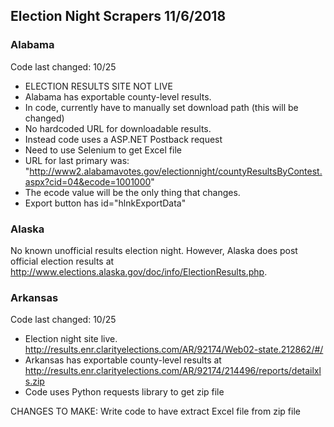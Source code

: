 ## Election Night Scrapers 11/6/2018

### Alabama

Code last changed: 10/25 
* ELECTION RESULTS SITE NOT LIVE
* Alabama has exportable county-level results. 
* In code, currently have to manually set download path (this will be changed)
* No hardcoded URL for downloadable results. 
* Instead code uses a ASP.NET Postback request
* Need to use Selenium to get Excel file
* URL for last primary was: "http://www2.alabamavotes.gov/electionnight/countyResultsByContest.aspx?cid=04&ecode=1001000"
* The ecode value will be the only thing that changes. 
* Export button has id="hlnkExportData"

### Alaska

No known unofficial results election night. However, Alaska does post official election results at http://www.elections.alaska.gov/doc/info/ElectionResults.php. 

### Arkansas 

Code last changed: 10/25
* Election night site live. http://results.enr.clarityelections.com/AR/92174/Web02-state.212862/#/
* Arkansas has exportable county-level results at http://results.enr.clarityelections.com/AR/92174/214496/reports/detailxls.zip
* Code uses Python requests library to get zip file 

CHANGES TO MAKE: Write code to have extract Excel file from zip file
